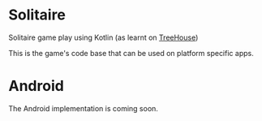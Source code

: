 # Solitaire
Solitaire game play using Kotlin (as learnt on [TreeHouse](https://teamtreehouse.com))

This is the game's code base that can be used on platform specific apps.

# Android
The Android implementation is coming soon.
